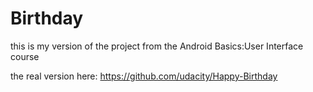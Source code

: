 # Birthday
this is my version of the project from the Android Basics:User Interface course

the real version here: https://github.com/udacity/Happy-Birthday
